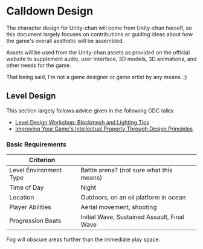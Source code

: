 # Calldown Design

The character design for Unity-chan will come from Unity-chan herself, so this
document largely focuses on contributions or guiding ideas about how the game's
overall aesthetic will be assembled.

Assets will be used from the Unity-chan assets as provided on the official
website to supplement audio, user interface, 3D models, 3D animations, and other
needs for the game.

That being said, I'm not a game designer or game artist by any means. ;)

## Level Design

This section largely follows advice given in the following GDC talks:

- [Level Design Workshop: Blockmesh and Lighting Tips](https://www.youtube.com/watch?v=09r1B9cVEQY)
- [Improving Your Game's Intellectual Property Through Design Principles](https://www.youtube.com/watch?v=WJalKJZqAMM)

### Basic Requirements

| Criterion              |                                             |
|------------------------|---------------------------------------------|
| Level Environment Type | Battle arena? (not sure what this means)    |
| Time of Day            | Night                                       |
| Location               | Outdoors, on an oil platform in ocean       |
| Player Abilities       | Aerial movement, shooting                   |
| Progression Beats      | Initial Wave, Sustained Assault, Final Wave |

Fog will obscure areas further than the immediate play space.
